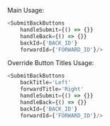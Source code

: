 Main Usage:

```js
<SubmitBackButtons
    handleSubmit={() => {}}
    handleBack={() => {}}
    backId={'BACK_ID'}
    forwardId={'FORWARD_ID'}/>
```


Override Button Titles Usage:

```js
<SubmitBackButtons
    backTitle='Left'
    forwardTitle='Right'
    handleSubmit={() => {}}
    handleBack={() => {}}
    backId={'BACK_ID'}
    forwardId={'FORWARD_ID'}/>
```

